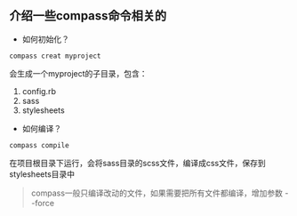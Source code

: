 ## 介绍一些compass命令相关的

* 如何初始化？

```shell
compass creat myproject
```

会生成一个myproject的子目录，包含：

1. config.rb
2. sass
3. stylesheets


* 如何编译？

```shell
compass compile
```

在项目根目录下运行，会将sass目录的scss文件，编译成css文件，保存到stylesheets目录中

> compass一般只编译改动的文件，如果需要把所有文件都编译，增加参数 --force

